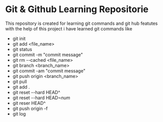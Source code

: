 # Git & Github Learning Repositorie 
This repository is created for learning git commands and git hub featutes\
with the help of this project i have learned git commands like
* git init
* git add <file_name>
* git status
* git commit -m "commit message"
* git rm --cached <file_name>
* git branch <branch_name>
* git commit -am "commit message"
* git push origin <branch_name>
* git pull
* git  add .
* git reset --hard HEAD^
* git reset --hard HEAD~*num*
* git reser HEAD^
* git push origin -f
* git log 
